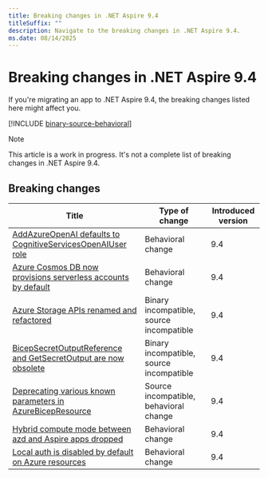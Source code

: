 ```yaml
---
title: Breaking changes in .NET Aspire 9.4
titleSuffix: ""
description: Navigate to the breaking changes in .NET Aspire 9.4.
ms.date: 08/14/2025
---
```


# Breaking changes in .NET Aspire 9.4

If you're migrating an app to .NET Aspire 9.4, the breaking changes listed here might affect you.

[!INCLUDE [binary-source-behavioral](../includes/binary-source-behavioral.md)]

> [!NOTE]
> This article is a work in progress. It's not a complete list of breaking changes in .NET Aspire 9.4.

## Breaking changes

| Title | Type of change | Introduced version |
|--|--|--|
| [AddAzureOpenAI defaults to CognitiveServicesOpenAIUser role](add-azure-openai-default-changes.md) | Behavioral change | 9.4 |
| [Azure Cosmos DB now provisions serverless accounts by default](cosmosdb-serverless-defaults.md) | Behavioral change | 9.4 |
| [Azure Storage APIs renamed and refactored](azure-storage-apis-renamed.md) | Binary incompatible, source incompatible | 9.4 |
| [BicepSecretOutputReference and GetSecretOutput are now obsolete](getsecretoutput-deprecated.md) | Binary incompatible, source incompatible | 9.4 |
| [Deprecating various known parameters in AzureBicepResource](azure-bicep-parameters-deprecated.md) | Source incompatible, behavioral change | 9.4 |
| [Hybrid compute mode between azd and Aspire apps dropped](hybrid-compute-support-dropped.md) | Behavioral change | 9.4 |
| [Local auth is disabled by default on Azure resources](local-auth-disabled-for-azure-resources.md) | Behavioral change | 9.4 |

